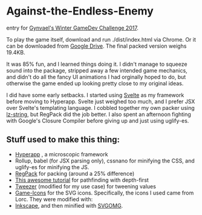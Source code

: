 # Against-the-Endless-Enemy
entry for [Gynvael's Winter GameDev Challenge 2017](http://gynvael.coldwind.pl/?id=66).

To play the game itself, download and run ./dist/index.html via Chrome. Or it can be downloaded from  [Google Drive](https://drive.google.com/file/d/1zXXWwCIPb-xUle5rTedBY_8Z3x9EE44X/view?usp=sharing). The final packed version weighs 19.4KB. 

It was 85% fun, and I learned things doing it. I didn't manage to squeeze sound into the package, stripped away a few intended game mechanics, and didn't do all the fancy UI animations I had orginally hoped to do, but otherwise the game ended up looking pretty close to my original ideas.

I did have some early setbacks. I started using [Svelte](https://github.com/sveltejs/svelte) as my framework before moving to Hyperapp. Svelte just weighed too much, and I prefer JSX over Svelte's templating language. I cobbled together my own packer using [lz-string](http://pieroxy.net/blog/pages/lz-string/index.html), but RegPack did the job better. I also spent an afternoon fighting with Google's Closure Compiler before giving up and just using uglify-es.

## Stuff used to make this thing:

* [Hyperapp](https://github.com/hyperapp/hyperapp) , a microscopic framework
* Rollup, babel (for JSX parsing only), cssnano for minifying the CSS, and uglify-es for minifying the JS.  
* [RegPack](https://github.com/Siorki/RegPack) for packing (around a 25% difference)
* [This awesome tutorial](https://www.redblobgames.com/pathfinding/tower-defense/)  for pathfinding with depth-first 
* [Tweezer](https://github.com/jaxgeller/tweezer.js/) (modified for my use case) for tweening values
* [Game-Icons](http://game-icons.net/) for the SVG icons. Specifically, the icons I used came from Lorc.  They were modified with:
* [Inkscape](https://inkscape.org/en/), and then minified with [SVGOMG](https://jakearchibald.github.io/svgomg/).
